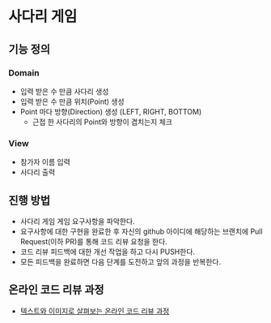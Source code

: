 # 사다리 게임

## 기능 정의
### Domain
* 입력 받은 수 만큼 사다리 생성
* 입력 받은 수 만큼 위치(Point) 생성
* Point 마다 방향(Direction) 생성 (LEFT, RIGHT, BOTTOM)
    * 근접 한 사다리의 Point와 방향이 겹치는지 체크   

### View
* 참가자 이름 입력
* 사다리 출력

## 진행 방법
* 사다리 게임 게임 요구사항을 파악한다.
* 요구사항에 대한 구현을 완료한 후 자신의 github 아이디에 해당하는 브랜치에 Pull Request(이하 PR)를 통해 코드 리뷰 요청을 한다.
* 코드 리뷰 피드백에 대한 개선 작업을 하고 다시 PUSH한다.
* 모든 피드백을 완료하면 다음 단계를 도전하고 앞의 과정을 반복한다.

## 온라인 코드 리뷰 과정
* [텍스트와 이미지로 살펴보는 온라인 코드 리뷰 과정](https://github.com/nextstep-step/nextstep-docs/tree/master/codereview)
